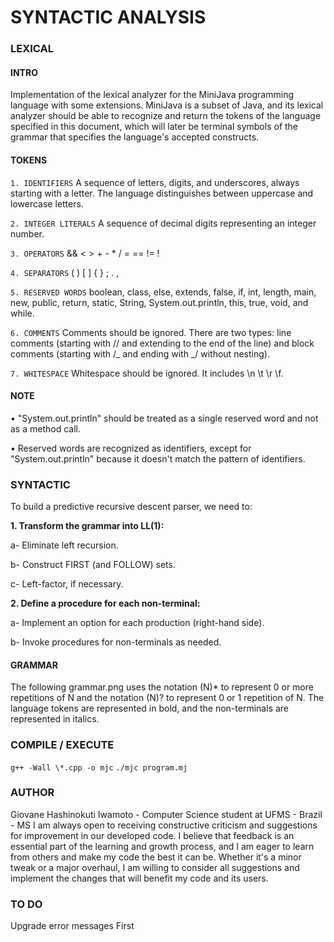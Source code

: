 # SYNTACTIC ANALYSIS

### **LEXICAL**

#### INTRO

Implementation of the lexical analyzer for the MiniJava programming language with some extensions. MiniJava is a subset of Java, and its lexical analyzer should be able to recognize and return the tokens of the language specified in this document, which will later be terminal symbols of the grammar that specifies the language's accepted constructs.

#### TOKENS

`1. IDENTIFIERS` A sequence of letters, digits, and underscores, always starting with a letter. The language distinguishes between uppercase and lowercase letters.

`2. INTEGER LITERALS` A sequence of decimal digits representing an integer number.

`3. OPERATORS` && < > + - \* / = == != !

`4. SEPARATORS` ( ) [ ] { } ; . ,

`5. RESERVED WORDS` boolean, class, else, extends, false, if, int, length,
main, new, public, return, static, String, System.out.println, this, true, void, and while.

`6. COMMENTS` Comments should be ignored. There are two types: line comments (starting with // and extending to the end of the line) and block comments (starting with /_ and ending with _/ without nesting).

`7. WHITESPACE` Whitespace should be ignored. It includes \n \t \r \f.

#### NOTE

• "System.out.println" should be treated as a single reserved word and not as a method call.

• Reserved words are recognized as identifiers, except for "System.out.println" because it doesn't match the pattern of identifiers.

### **SYNTACTIC**

To build a predictive recursive descent parser, we need to:

**1. Transform the grammar into LL(1):**

a- Eliminate left recursion.

b- Construct FIRST (and FOLLOW) sets.

c- Left-factor, if necessary.

**2. Define a procedure for each non-terminal:**

a- Implement an option for each production (right-hand side).

b- Invoke procedures for non-terminals as needed.

#### GRAMMAR

The following grammar.png uses the notation (N)\* to represent 0 or more repetitions of N and the notation (N)? to represent 0 or 1 repetition of N. The language tokens are represented in bold, and the non-terminals are represented in italics.

### COMPILE / EXECUTE

`g++ -Wall \*.cpp -o mjc`
`./mjc program.mj`

### AUTHOR

Giovane Hashinokuti Iwamoto - Computer Science student at UFMS - Brazil - MS
I am always open to receiving constructive criticism and suggestions for improvement in our developed code. I believe that feedback is an essential part of the learning and growth process, and I am eager to learn from others and make my code the best it can be. Whether it's a minor tweak or a major overhaul, I am willing to consider all suggestions and implement the changes that will benefit my code and its users.

### TO DO

Upgrade error messages
First
